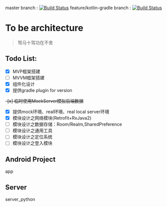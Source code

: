 master branch : [![Build Status](https://travis-ci.org/HawksJamesf/SimpleWeather.svg?branch=master)](https://travis-ci.org/HawksJamesf/SimpleWeather) feature/kotlin-gradle branch : [![Build Status](https://travis-ci.org/HawksJamesf/SimpleWeather.svg?branch=feature/kotlin-gradle)](https://travis-ci.org/HawksJamesf/SimpleWeather)
# To be architecture
> 驽马十驾功在不舍

## Todo List:

- [x] MVP框架搭建
- [ ] MVVM框架搭建
- [x] 组件化设计
- [x] 提供gradle plugin for version

~~-[x] 临时使用MockServer模拟后端数据~~
- [x] 提供mock环境、real环境、real local server环境
- [x] 模块设计之网络模块(Retrofit+RxJava2)
- [ ] 模块设计之数据存储：Room/Realm,SharedPreference
- [ ] 模块设计之通用工具
- [ ] 模块设计之定位系统
- [ ] 模块设计之登入模块

## Android Project
app

## Server
server_python


